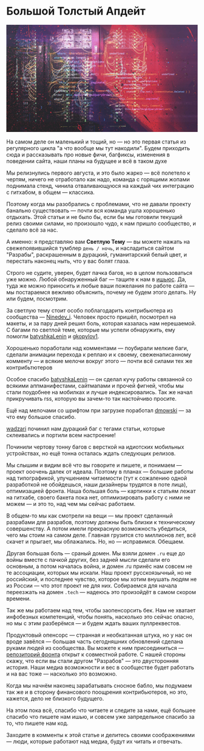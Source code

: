 # Большой Толстый Апдейт

![img](preview.jpg)

На самом деле он маленький и тощий, но — но это первая статья из регулярного цикла "а что вообще мы тут накодили". Будем приходить сюда и рассказывать про новые фичи, багфиксы, изменения в поведении сайта, наши планы на будущее и всё в таком духе

Мы релизнулись первого августа, и это было жарко — всё полетело к чертям, ничего не отработало как надо, команда с горящими жопами поднимала стенд, чинила отваливающуюся на каждый чих интеграцию с гитхабом, в общем — классика.

Поэтому когда мы разобрались с проблемами, что не давали проекту банально существовать — почти вся команда ушла хорошенько отдыхать. Этой статьи и не было бы, если бы мы готовили текущий релиз своими силами, но произошло чудо, к нам пришло сообщество, и сделало всё за нас.

А именно: я представляю вам **Светлую Тему** — вы можете нажать на свежепоявившийся тумблер `день / ночь`, и насладиться сайтом "Разрабы", раскрашенным в дурацкий, гуманитарский белый цвет, и перестать наконец ныть, что у вас болят глаза.

Строго не судите, уверен, будет пачка багов, но в целом пользоваться уже можно. Любой обнаруженный баг — тащите к нам в [ишьюс](https://github.com/razrabs-media/journal/issues). Да, туда же можно приносить и любые ваши пожелания по работе сайта — мы постараемся вежливо объяснить, почему не будем этого делать. Ну или будем, посмотрим.

За светлую тему стоит особо поблагодарить контрибьютера из сообщества — [Ninedev_i](https://twitter.com/Ninedev_i). Человек просто пришёл, посмотрел на макеты, и за пару дней решил боль, которая казалась нам нерешаемой. С багами по светлой теме, которые мы успели обнаружить, ему помогли [batyshkaLenin](https://twitter.com/batyshkaLenin) и [gkopylov1](https://twitter.com/gkopylov1).

Хорошенько поработали над комментами — поубирали мелкие баги, сделали анимации перехода к реплаю и к своему, свеженаписанному комменту — и всякие мелочи вокруг этого — почти всё силами тех же контрибьтютеров

Особое спасибо [batyshkaLenin](https://twitter.com/batyshkaLenin) — он сделал кучу работы связанной со всякими аппманифестами, сайтмапами и прочей фигней, чтобы мы стали поудобнее на мобилках и лучше индексировались. Так же начал прикручивать rss, которую вы зачем-то так настойчиво просите.

Ещё над мелочами со шрифтом при загрузке поработал [dmowski](https://github.com/dmowski) — за что ему большое спасибо.

[wadzari](https://github.com/wadzari) починил нам дурацкий баг с тегами статьи, которые склеивались и портили всем настроение!

Починили чертову тонну багов с версткой на идиотских мобильных устройствах, но ещё тонна осталась ждать следующих релизов.

Мы слышим и видим всё что вы говорите и пишете, и понимаем — проект ооочень далек от идеала. Поэтому в планах — большие работы над типографикой, улучшением читаемости (тут к сожалению одной разработкой не обойдешься, наши дизайнеры трудятся в поте лица), оптимизацией фронта. Наша большая боль — картинки к статьям лежат на гитхабе, своего бакета пока нет, оптимизировать работу с ними не можем — и это то, над чем мы сейчас работаем.

В общем-то мы как смотрели на вещи — мы проект сделанный разрабами для разрабов, поэтому должны быть близки к техническому совершенству. А потом имели прекрасную возможность убедиться, чего мы стоим на самом деле. Главная грузится сто миллионов лет, всё скачет и прыгает, мы облажались. Но, но — исправимся. Обещаем.

Другая большая боль — сраный домен. Мы взяли домен `.ru` еще до войны вместе с пачкой других, без задней мысли сделали его основным, а потом началась война, и домен .ru принёс нам совсем не те ассоциации, которых мы искали. Наш проект русскоязычный, но не российский, и последнее чувство, которое мы хотим внушать людям не из России — что этот проект не для них. Собираемся для начала переезжать на домен `.tech` — надеюсь это произойдёт в самом скором времени.

Так же мы работаем над тем, чтобы заопенсорсить бек. Нам не хватает инфобезных компетенций, чтобы понять, насколько это сейчас опасно, но мы с этим разберёмся — и будем ждать ваших пуллреквестов.

Продуктовый опенсорс — странная и необкатанная штука, но у нас он вроде завёлся — большая часть сегодняшних обновлений сделана руками людей из сообщества. Вы можете к ним присоединиться — [репозиторий фронта](https://github.com/razrabs-media/journal) открыт к совместной работе. С нашей стороны скажу, что если вы стали другом "Разрабов" — это двусторонняя история. Наши медиа возможности и вес в сообществе будет работать и на вас тоже — насколько это возможно.

Когда мы начнём наконец зарабатывать сносное бабло, мы подумаем так же и в сторону финансового поощрения контрибьютеров, но это, кажется, дело не близкого будущего.

На этом пока всё, спасибо что читаете и следите за нами, ещё большее спасибо что пишете нам ишью, и совсем уже запредельное спасибо за то, что пишете нам код. 

Заходите в комменты к этой статье и делитесь своими соображениями — люди, которые работают над медиа, будут их читать и отвечать.
